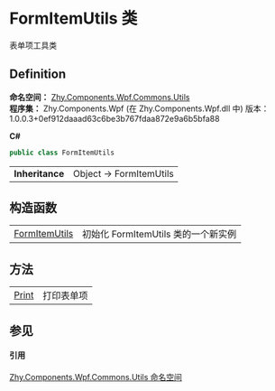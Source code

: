 # FormItemUtils 类


表单项工具类



## Definition
**命名空间：** <a href="N_Zhy_Components_Wpf_Commons_Utils.md">Zhy.Components.Wpf.Commons.Utils</a>  
**程序集：** Zhy.Components.Wpf (在 Zhy.Components.Wpf.dll 中) 版本：1.0.0.3+0ef912daaad63c6be3b767fdaa872e9a6b5bfa88

**C#**
``` C#
public class FormItemUtils
```

<table><tr><td><strong>Inheritance</strong></td><td>Object  →  FormItemUtils</td></tr>
</table>



## 构造函数
<table>
<tr>
<td><a href="M_Zhy_Components_Wpf_Commons_Utils_FormItemUtils__ctor.md">FormItemUtils</a></td>
<td>初始化 FormItemUtils 类的一个新实例</td></tr>
</table>

## 方法
<table>
<tr>
<td><a href="M_Zhy_Components_Wpf_Commons_Utils_FormItemUtils_Print.md">Print</a></td>
<td>打印表单项</td></tr>
</table>

## 参见


#### 引用
<a href="N_Zhy_Components_Wpf_Commons_Utils.md">Zhy.Components.Wpf.Commons.Utils 命名空间</a>  
